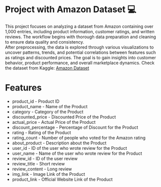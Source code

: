# Project with Amazon Dataset 💻
This project focuses on analyzing a dataset from Amazon containing over 1,000 entries, including product information, customer ratings, and written reviews. The workflow begins with thorough data preparation and cleaning to ensure data quality and consistency.
<br> After preprocessing, the data is explored through various visualizations to uncover patterns, trends, and potential correlations between features such as ratings and discounted prices. The goal is to gain insights into customer behavior, product performance, and overall marketplace dynamics. Check the dataset from Kaggle: [Amazon Dataset](https://www.kaggle.com/datasets/karkavelrajaj/amazon-sales-dataset)

# Features
* product_id - Product ID
* product_name - Name of the Product
* category - Category of the Product
* discounted_price - Discounted Price of the Product
* actual_price - Actual Price of the Product
* discount_percentage - Percentage of Discount for the Product
* rating - Rating of the Product
* rating_count - Number of people who voted for the Amazon rating
* about_product - Description about the Product
* user_id - ID of the user who wrote review for the Product
* user_name - Name of the user who wrote review for the Product
* review_id - ID of the user review
* review_title - Short review
* review_content - Long review
* img_link - Image Link of the Product
* product_link - Official Website Link of the Product
